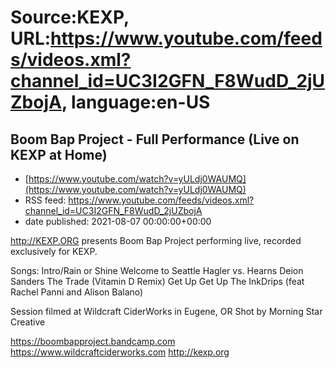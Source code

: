 # Source:KEXP, URL:https://www.youtube.com/feeds/videos.xml?channel_id=UC3I2GFN_F8WudD_2jUZbojA, language:en-US

## Boom Bap Project - Full Performance (Live on KEXP at Home)
 - [https://www.youtube.com/watch?v=yULdj0WAUMQ](https://www.youtube.com/watch?v=yULdj0WAUMQ)
 - RSS feed: https://www.youtube.com/feeds/videos.xml?channel_id=UC3I2GFN_F8WudD_2jUZbojA
 - date published: 2021-08-07 00:00:00+00:00

http://KEXP.ORG presents Boom Bap Project performing live, recorded exclusively for KEXP.

Songs:
Intro/Rain or Shine
Welcome to Seattle
Hagler vs. Hearns
Deion Sanders
The Trade (Vitamin D Remix)
Get Up Get Up
The InkDrips (feat Rachel Panni and Alison Balano)

Session filmed at Wildcraft CiderWorks in Eugene, OR 
Shot by Morning Star Creative

https://boombapproject.bandcamp.com
https://www.wildcraftciderworks.com
http://kexp.org

